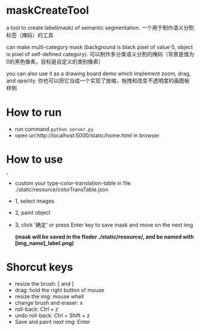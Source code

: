 # maskCreateTool
a tool to create label(mask) of semantic segmentation. 一个用于制作语义分割标签（掩码）的工具

can make multi-category mask (background is black pixel of value 0, object is pixel of self-defined category).  可以制作多分类语义分割的掩码（背景是值为0的黑色像素，目标是自定义的类别像素）

you can also use it as a drawing board demo which implement zoom, drag, and opacity.  你也可以把它当成一个实现了放缩，拖拽和改变不透明度的画图板样例

# How to run

+ run command
`python server.py`
+ open url:http://localhost:5000/static/home.html in browser

# How to use

<img src="./readme_img/2021-11-09 195445.gif" style="zoom: 33%;" />

+ custom your type-color-translation-table in file ./static/resource/colorTransTable.json

+ 1, select images

+ 2, paint object

+ 3, click '确定' or press Enter key to save mask and move on the next img

	**(mask will be saved in the floder ./static/resource/, and be named with \[img_name\]\_label.png)**

# Shorcut keys
+ resize the brush: [ and ]
+ drag: hold the right button of mouse
+ resize the img: mouse whell
+ change brush and eraser: x
+ roll-back: Ctrl + z
+ undo roll-back: Ctrl + Shift + z
+ Save and paint next img: Enter

